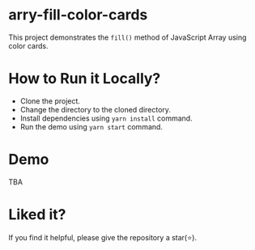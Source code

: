 # arry-fill-color-cards

This project demonstrates the `fill()` method of JavaScript Array using color cards.

# How to Run it Locally?
- Clone the project.
- Change the directory to the cloned directory.
- Install dependencies using `yarn install` command.
- Run the demo using `yarn start` command.

# Demo

TBA

# Liked it?
If you find it helpful, please give the repository a star(⭐).
